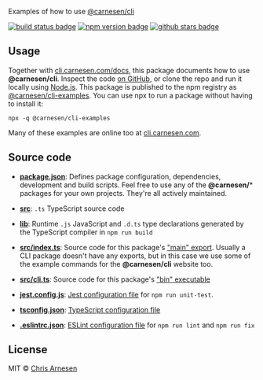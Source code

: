 Examples of how to use [@carnesen/cli](https://github.com/carnesen/cli)

[![build status badge](https://github.com/carnesen/cli/workflows/test/badge.svg)](https://github.com/carnesen/cli/actions?query=workflow%3Atest+branch%3Amaster) [![npm version badge](https://badge.fury.io/js/%40carnesen%2Fcli-examples.svg)](https://www.npmjs.com/package/@carnesen/cli-examples) [![github stars badge](https://img.shields.io/github/stars/carnesen/cli)](https://github.com/carnesen/cli)

## Usage
Together with [cli.carnesen.com/docs](https://cli.carnesen.com/docs), this package documents how to use **@carnesen/cli**. Inspect the code [on GitHub](https://github.com/carnesen/cli/tree/master/examples), or clone the repo and run it locally using [Node.js](https://nodejs.org/). This package is published to the npm registry as [@carnesen/cli-examples](https://www.npmjs.com/package/@carnesen/cli-examples). You can use npx to run a package without having to install it:
```plaintext
npx -q @carnesen/cli-examples
```
Many of these examples are online too at [cli.carnesen.com](https://cli.carnesen.com/).

## Source code
- [**package.json**](package.json): Defines package configuration, dependencies, development and build scripts. Feel free to use any of the **@carnesen/*** packages for your own projects. They're all actively maintained.

- [**src**](src): `.ts` TypeScript source code

- [**lib**](lib): Runtime `.js` JavaScript and `.d.ts` type declarations generated by the TypeScript compiler in `npm run build`

- [**src/index.ts**](src/index.ts): Source code for this package's ["main" export](https://docs.npmjs.com/files/package.json#main). Usually a CLI package doesn't have any exports, but in this case we use some of the example commands for the **@carnesen/cli** website too.

- [**src/cli.ts**](src/cli.ts): Source code for this package's ["bin" executable](https://docs.npmjs.com/files/package.json#bin)

- [**jest.config.js**](jest.config.js): [Jest configuration file](https://jestjs.io/docs/en/configuration) for `npm run unit-test`. 

- [**tsconfig.json**](tsconfig.json): [TypeScript configuration file](https://www.typescriptlang.org/docs/handbook/tsconfig-json.html)

- [**.eslintrc.json**](.eslintrc.json): [ESLint configuration file](https://eslint.org/docs/user-guide/configuring) for `npm run lint` and `npm run fix`

## License
MIT © [Chris Arnesen](https://www.carnesen.com)

